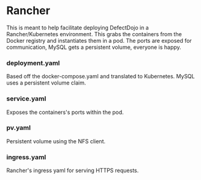 # Rancher
This is meant to help facilitate deploying DefectDojo in a Rancher/Kubernetes environment. This grabs the containers from the Docker registry and instantiates them in a pod. The ports are exposed for communication, MySQL gets a persistent volume, everyone is happy.

### deployment.yaml
Based off the docker-compose.yaml and translated to Kubernetes. MySQL uses a persistent volume claim.

### service.yaml
Exposes the containers's ports within the pod.

### pv.yaml
Persistent volume using the NFS client.

### ingress.yaml
Rancher's ingress yaml for serving HTTPS requests.

